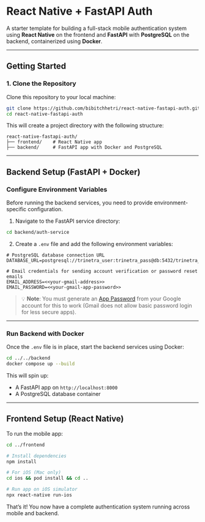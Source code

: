 # React Native + FastAPI Auth

A starter template for building a full-stack mobile authentication system using **React Native** on the frontend and **FastAPI** with **PostgreSQL** on the backend, containerized using **Docker**.

---

##  Getting Started

### 1. Clone the Repository

Clone this repository to your local machine:

```bash
git clone https://github.com/bibitchhetri/react-native-fastapi-auth.git
cd react-native-fastapi-auth
```

This will create a project directory with the following structure:

```
react-native-fastapi-auth/
├── frontend/    # React Native app
├── backend/     # FastAPI app with Docker and PostgreSQL
```

---

## Backend Setup (FastAPI + Docker)

### Configure Environment Variables

Before running the backend services, you need to provide environment-specific configuration.

1. Navigate to the FastAPI service directory:

```bash
cd backend/auth-service
```

2. Create a `.env` file and add the following environment variables:

```env
# PostgreSQL database connection URL
DATABASE_URL=postgresql://trinetra_user:trinetra_pass@db:5432/trinetra_db

# Email credentials for sending account verification or password reset emails
EMAIL_ADDRESS=<<your-gmail-address>>
EMAIL_PASSWORD=<<your-gmail-app-password>>
```

> 💡 **Note**: You must generate an [App Password](https://support.google.com/accounts/answer/185833?hl=en) from your Google account for this to work (Gmail does not allow basic password login for less secure apps).

---

### Run Backend with Docker

Once the `.env` file is in place, start the backend services using Docker:

```bash
cd ../../backend
docker compose up --build
```

This will spin up:
- A FastAPI app on `http://localhost:8000`
- A PostgreSQL database container

---

## Frontend Setup (React Native)

To run the mobile app:

```bash
cd ../frontend

# Install dependencies
npm install

# For iOS (Mac only)
cd ios && pod install && cd ..

# Run app on iOS simulator
npx react-native run-ios
```

That’s it! You now have a complete authentication system running across mobile and backend.

